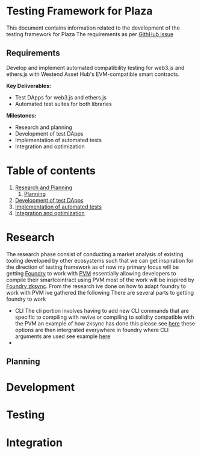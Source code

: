 # Testing Framework for Plaza

This document contains information related to the development of the testing framework for Plaza
The requirements as per <a href="https://github.com/paritytech/success_repo/issues/67">GithHub issue</a>

## Requirements

Develop and implement automated compatibility testing for web3.js and ethers.js with Westend Asset Hub's EVM-compatible smart contracts.

**Key Deliverables:**

- Test DApps for web3.js and ethers.js
- Automated test suites for both libraries

**Milestones:**

- Research and planning
- Development of test DApps
- Implementation of automated tests
- Integration and optimization

# Table of contents

1. [Research and Planning](#Research)
   1. [Planning](#Planning)
2. [Development of test DApps](#Development)
3. [Implementation of automated tests](#Testing)
4. [Integration and optimization](#Integration)

# Research

The research phase consist of conducting a market analysis of existing tooling developed by other ecosystems such that we can get inspiration for the direction of testing framework
as of now my primary focus will be getting <a href="https://book.getfoundry.sh/">Foundry</a> to work with <a href="https://github.com/paritytech/revive/tree/main">PVM</a> essentially allowing developers to compile their smartcointract using PVM
most of the work will be inspired by <a href="https://github.com/matter-labs/foundry-zksync">Foundry zksync</a>.
From the research ive done on how to adapt foundry to work with PVM ive gathered the following 
There are several parts to getting foundry to work 
- CLI
The cli portion involves having to add new CLI commands that are specific to compiling with revive or compiling to solidity compatible with the PVM
an example of how zksync has done this please see <a href="https://github.com/matter-labs/foundry-zksync/blob/main/crates/cli/src/opts/build/zksync.rs">here</a> these options are then intergrated everywhere in foundry where CLI arguments are used
see example <a href="https://github.com/matter-labs/foundry-zksync/blob/main/crates/cli/src/opts/build/mod.rs">here</a>
-  
## Planning

# Development

# Testing

# Integration
